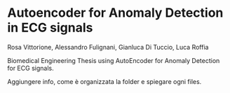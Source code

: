# Autoencoder for Anomaly Detection in ECG signals
Rosa Vittorione, Alessandro Fulignani, Gianluca Di Tuccio, Luca Roffia
<br>

Biomedical Engineering Thesis using AutoEncoder for Anomaly Detection for ECG signals.

Aggiungere info, come è organizzata la folder e spiegare ogni files.
